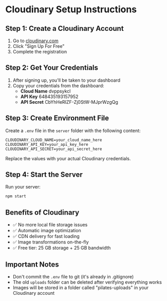 # Cloudinary Setup Instructions

## Step 1: Create a Cloudinary Account

1. Go to [cloudinary.com](https://cloudinary.com)
2. Click "Sign Up For Free"
3. Complete the registration

## Step 2: Get Your Credentials

1. After signing up, you'll be taken to your dashboard
2. Copy your credentials from the dashboard:
   - **Cloud Name** dvppsykcl 
   - **API Key** 648435193157952
   - **API Secret** CbYhHeRIZF-Zj0StW-MJprWzgQg

## Step 3: Create Environment File

Create a `.env` file in the `server` folder with the following content:

```
CLOUDINARY_CLOUD_NAME=your_cloud_name_here
CLOUDINARY_API_KEY=your_api_key_here
CLOUDINARY_API_SECRET=your_api_secret_here
```

Replace the values with your actual Cloudinary credentials.

## Step 4: Start the Server

Run your server:
```bash
npm start
```

## Benefits of Cloudinary

- ✅ No more local file storage issues
- ✅ Automatic image optimization
- ✅ CDN delivery for fast loading
- ✅ Image transformations on-the-fly
- ✅ Free tier: 25 GB storage + 25 GB bandwidth

## Important Notes

- Don't commit the `.env` file to git (it's already in .gitignore)
- The old `uploads` folder can be deleted after verifying everything works
- Images will be stored in a folder called "pilates-uploads" in your Cloudinary account

